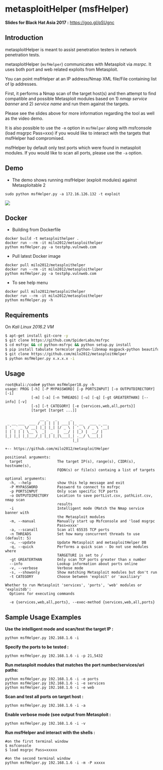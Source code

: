 metasploitHelper (msfHelper)
================  
**Slides for Black Hat Asia 2017 :**
https://goo.gl/pSUgnc

## Introduction
metasploitHelper is meant to assist penetration testers in network penetration tests.

metasploitHelper (`msfHelper`) communicates with Metasploit via *msrpc*. It uses both port and web related exploits from Metasploit.

You can point msfHelper at an IP address/Nmap XML file/File containing list of Ip addresses.

First, it performs a Nmap scan of the target host(s) and then attempt to find compatible and possible Metasploit modules based on 1) *nmap service banner* and 2) *service name* and run them against the targets.  

Please see the slides above for more information regarding the tool as well as the video demo.

It is also possible to use the `-m` option in `msfHelper` along with msfconsole (load msgrpc Pass=xxx) if you would like to interact with the targets that msfHelper had compromised.

msfHelper by default only test ports which were found in metasploit modules.  If you would like to scan all ports, please use the `-a` option.
  
## Demo  
- The demo shows running msfHelper (exploit modules) against Metasploitable 2   
```
sudo python msfHelper.py -a 172.16.126.132 -t exploit
```
<a href="https://asciinema.org/a/9ZQ6OVWDpv0XMbpOWvvBhEB2A?autoplay=1" target="_blank"><img src="https://preview.ibb.co/no2GTo/Screen_Shot_2018_07_29_at_10_02_53_PM.png"/></a>  
  
## Docker

- Building from Dockerfile

```
docker build -t metasploithelper .
docker run --rm -it milo2012/metasploithelper
python msfHelper.py -a testphp.vulnweb.com
```

- Pull latest Docker image

```
docker pull milo2012/metasploithelper
docker run --rm -it milo2012/metasploithelper
python msfHelper.py -a testphp.vulnweb.com
```

- To see help menu

```  
docker pull milo2012/metasploithelper
docker run --rm -it milo2012/metasploithelper
python msfHelper.py -h
```
## Requirements

On *Kali Linux 2016.2 VM*

```bash
$ apt-get install git-core -y
$ git clone https://github.com/SpiderLabs/msfrpc
$ cd msfrpc && cd python-msfrpc && python setup.py install
$ pip install tabulate termcolor python-libnmap msgpack-python beautifulsoup4 termcolor requests
$ git clone https://github.com/milo2012/metasploitHelper
$ python msfHelper.py x.x.x.x -i
```  

## Usage

```
root@kali:/code# python msfHelper18.py -h
usage: PROG [-h] [-P MYPASSWORD] [-p PORTSINPUT] [-o OUTPUTDIRECTORY] [-i]
            [-m] [-a] [-n THREADS] [-u] [-q] [-gt GREATERTHAN] [--info] [-v]
            [-s] [-t CATEGORY] [-e {services,web,all,ports}]
            [target [target ...]]

                __ _   _      _
 _ __ ___  ___ / _| | | | ___| |_ __   ___ _ __
| '_ ` _ \/ __| |_| |_| |/ _ \ | '_ \ / _ \ '__|
| | | | | \__ \  _|  _  |  __/ | |_) |  __/ |
|_| |_| |_|___/_| |_| |_|\___|_| .__/ \___|_|
                               |_|

+-- https://github.com/milo2012/metasploitHelper

positional arguments:
  target                The target IP(s), range(s), CIDR(s), hostname(s),
                        FQDN(s) or file(s) containg a list of targets

optional arguments:
  -h, --help            show this help message and exit
  -P MYPASSWORD         Password to connect to msfrpc
  -p PORTSINPUT         Only scan specific TCP ports
  -o OUTPUTDIRECTORY    Location to save portList.csv, pathList.csv, nmap scan
                        results
  -i                    Intelligent mode (Match the Nmap service banner with
                        the Metasploit modules
  -m, --manual          Manually start up Msfconsole and 'load msgrpc
                        Pass=xxxx'
  -a, --scanall         Scan all 65535 TCP ports
  -n THREADS            Set how many concurrent threads to use (default: 5)
  -u, --update          Update Metasploit and metasploitHelper DB
  -q, --quick           Performs a quick scan - Do not use modules where
                        TARGETURI is set to /
  -gt GREATERTHAN       Only scan TCP ports greater than x number
  --info                Lookup information about ports online
  -v, --verbose         Verbose mode
  -s, --showonly        Show matching Metasploit modules but don't run
  -t CATEGORY           Choose between 'exploit' or 'auxiliary'

Whether to run Metasploit 'services', 'ports', 'web' modules or 'exploitdb':
  Options for executing commands

  -e {services,web,all,ports}, --exec-method {services,web,all,ports}
```  

## Sample Usage Examples

**Use the intelligent mode and scan/test the target IP :**
```
python msfHelper.py 192.168.1.6 -i
```

**Specify the ports to be tested :**
```
python msfHelper.py 192.168.1.6 -i -p 21,5432
```

**Run metasploit modules that matches the port number/services/uri paths:**
```
python msfHelper.py 192.168.1.6 -i -e ports
python msfHelper.py 192.168.1.6 -i -e services
python msfHelper.py 192.168.1.6 -i -e web
```

**Scan and test all ports on target host :**
```
python msfHelper.py 192.168.1.6 -i -a
```

**Enable verbose mode (see output from Metasploit :**
```
python msfHelper.py 192.168.1.6 -i -v
```

**Run msfHelper and interact with the shells :**
```
#on the first terminal window
$ msfconsole
$ load msgrpc Pass=xxxxx

#on the second terminal window
python msfHelper.py 192.168.1.6 -i -m -P xxxxx
```

